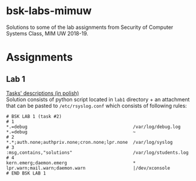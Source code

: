# bsk-labs-mimuw
Solutions to some of the lab assignments from Security of Computer Systems Class, MIM UW 2018-19.

# Assignments  

## Lab 1
[Tasks' descriptions (in polish)](http://smurf.mimuw.edu.pl/node/1865)  
Solution consists of python script located in `lab1` directory + an attachment 
that can be pasted to `/etc/rsyslog.conf` which consists of following rules:  
```
# BSK LAB 1 (task #2)
# 1
*.=debug                                        /var/log/debug.log
*.=debug                                        ~
# 2
*.*;auth.none;authpriv.none;cron.none;lpr.none  /var/log/syslog
# 3
:msg,contains,"solutions"                       /var/log/students.log
# 4
kern.emerg;daemon.emerg                         *
lpr.warn;mail.warn;daemon.warn                  |/dev/xconsole
# END BSK LAB 1
```
